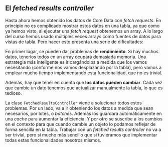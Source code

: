 
## El *fetched results controller*

Hasta ahora hemos obtenido los datos de Core Data con *fetch requests*. En principio no es complicado mostrar estos datos en una tabla, ya que como ya hemos visto, al ejecutar una *fetch request* obtenemos un array. A lo largo del curso hemos usado múltiples veces arrays como fuentes de datos para vistas de tabla. Pero hacer esto presenta una serie de dificultades:

En primer lugar, se pueden dar problemas de **rendimiento**. Si hay muchos datos, tenerlos todos en un array ocupará demasiada memoria. Una estrategia más inteligente es ir cargándolos a medida que los vamos necesitando (conforme nos vamos desplazando por la tabla), pero vamos a emplear mucho tiempo implementando esta funcionalidad, que no es trivial.

Además, hay que tener en cuenta que **los datos pueden cambiar**. Cada vez que cambie un dato tenemos que actualizar manualmente la tabla, lo que es tedioso.

La clase `FetchedResultsController` viene a solucionar todos estos problemas. Por un lado, va a ir obteniendo los datos a medida que sean necesarios, por lotes, o *batches*. Además los guardará automáticamente en una *cache* para aumentar la eficiencia. Y por otro se suscribe a los cambios en el contexto para que cuando cambie un objeto lo podamos reflejar de forma sencilla en la tabla. Trabajar con un *fetched results controller* no va a ser trivial, pero sí mucho más sencillo que si tuviéramos que implementar todas estas funcionalidades nosotros mismos.